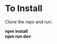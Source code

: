 # To Install
Clone the repo and run:

**npm install**<br />
**npm run dev**

<!-- Currently live at: https://fluffy-naiad-1b5c6d.netlify.app/ <br />
This is a simple app to get jokes from  made while building the understanding for the **React useState hook**. -->